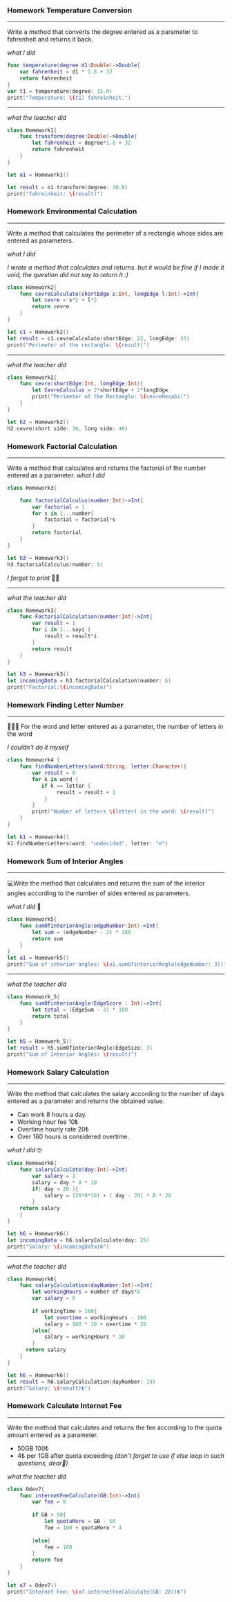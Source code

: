 ### Homework Temperature Conversion
--------------------------------------
Write a method that converts the degree entered as a parameter to fahrenheit and returns it back.

*what I did*

```swift
func temperature(degree d1:Double)->Double{
    var fahrenheit = d1 * 1.8 + 32
    return fahrenheit
}
var t1 = temperature(degree: 15.0)
print("Temperature: \(t1) fahreinheit.")
```
**************************************************

*what the teacher did*

```swift
class Homework1{
    func transform(degree:Double)->Double{
        let fahrenheit = degree*1.8 + 32
        return fahrenheit
    }
}

let o1 = Homework1()

let result = o1.transform(degree: 30.0)
print("fahreinheit: \(result)")
```

### Homework Environmental Calculation

--------------------------------------

Write a method that calculates the perimeter of a rectangle whose sides are entered as parameters.

*what I did*  

*I wrote a method that calculates and returns. but it would be fine if I made it void, the question did not say to return it :)*

```swift
class Homework2{
    func cevreCalculate(shortEdge s:Int, longEdge l:Int)->Int{
        let cevre = s*2 + l*2
        return cevre
    }
}

let c1 = Homework2()
let result = c1.cevreCalculate(shortEdge: 22, longEdge: 33)
print("Perimeter of the rectangle: \(result)")
```
**************************************************

*what the teacher did*

```swift
class Homework2{
    func cevre(shortEdge:Int, longEdge:Int){
        let CevreCalculus = 2*shortEdge + 2*longEdge
        print("Perimeter of the Rectangle: \(cevreHesabi)")
    }
}

let h2 = Homework2()
h2.cevre(short side: 30, long side: 40)
```


### Homework Factorial Calculation
--------------------------------------

Write a method that calculates and returns the factorial of the number entered as a parameter.
*what I did*

```swift
class Homework3{

    func factorialCalculus(number:Int)->Int{
        var factorial = 1
        for s in 1...number{
            factorial = factorial*s
        }
        return factorial
    }
}

let h3 = Homework3()
h3.factorialCalculus(number: 5)
```
*I forgot to print* 🫠🥴  

**************************************************

*what the teacher did*

```swift
class Homework3{
    func FactorialCalculation(number:Int)->Int{
        var result = 1
        for i in 1...sayi {
            result = result*i
        }
        return result
    }
}

let h3 = Homework3()
let incomingData = h3.factorialCalculation(number: 6)
print("Factorial:\(incomingData)")
```

### Homework Finding Letter Number
------------------------------------------

👩🏻‍💻 For the word and letter entered as a parameter, the number of letters in the word

*I couldn't do it myself*

```swift
class Homework4 {
    func findNumberLetters(word:String, letter:Character){
        var result = 0
        for k in word {
           if k == letter {
                result = result + 1
            }
        }
        print("Number of letters \(letter) in the word: \(result)")
    }
}

let k1 = Homework4()
k1.findNumberLetters(word: "undecided", letter: "e")
```


### Homework Sum of Interior Angles 
------------------------------------------

💻Write the method that calculates and returns the sum of the interior angles according to the number of sides entered as parameters.

*what I did* 🥰

```swift
class Homework5{
    func sumOfinteriorAngle(edgeNumber:Int)->Int{
        let sum = (edgeNumber - 2) * 180
        return sum
    }
}
let a1 = Homework5()
print("Sum of interior angles: \(a1.sumOfinteriorAngle(edgeNumber: 3))")
```
**********
*what the teacher did*

```swift
class Homework_5{
    func sumOfinteriorAngle(EdgeScore : Int)->Int{
        let total = (EdgeSum - 2) * 180
        return total
    }
}

let h5 = Homework_5()
let result = h5.sumOfinteriorAngle(EdgeSize: 3)
print("Sum of Interior Angles: \(result)")
```

### Homework Salary Calculation
--------------------------------------

Write the method that calculates the salary according to the number of days entered as a parameter and returns the obtained value.
- Can work 8 hours a day.
- Working hour fee 10₺
- Overtime hourly rate 20₺
- Over 160 hours is considered overtime.

*what I did* 🤓

```swift
class Homework6{
    func salaryCalculate(day:Int)->Int{
        var salary = 1
        salary = day * 8 * 10
        if( day > 20 ){
            salary = (20*8*10) + ( day - 20) * 8 * 20
        }
    return salary
    }
}

let h6 = Homework6()
let incomingData = h6.salaryCalculate(day: 25)
print("Salary: \(incomingData)₺")
```
*******************************************
*what the teacher did*


```swift
class Homework6{
    func salaryCalculation(dayNumber:Int)->Int{
        let workingHours = number of days*8
        var salary = 0
        
        if workingTime > 160{
            let overtime = workingHours - 160
            salary = 160 * 10 + overtime * 20
        }else{
            salary = workingHours * 10
        }
      return salary
    }
}

let h6 = Homework6()
let result = h6.salaryCalculation(dayNumber: 19)
print("Salary: \(result)₺")

```

### Homework Calculate Internet Fee
--------------------------------------

Write the method that calculates and returns the fee according to the quota amount entered as a parameter.
- 50GB 100₺
- 4₺ per 1GB after quota exceeding
*(don't forget to use if else loop in such questions, dear🥰)*

*what the teacher did*

```swift
class Odev7{
    func internetFeeCalculate(GB:Int)->Int{
        var fee = 0
        
        if GB > 50{
            let quotaMore = GB - 50
            fee = 100 + quotaMore * 4
            
        }else{
            fee = 100
        }
        return fee
    }
}

let o7 = Odev7()
print("Internet Fee: \(o7.internetFeeCalculate(GB: 28))₺")
```

